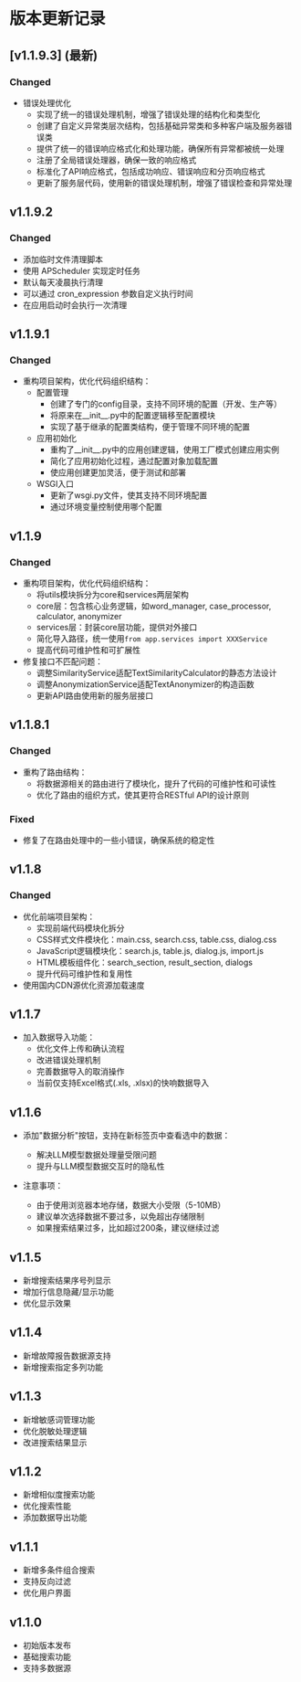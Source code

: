 # 版本更新记录

## [v1.1.9.3] (最新)
### Changed
- 错误处理优化
  - 实现了统一的错误处理机制，增强了错误处理的结构化和类型化
  - 创建了自定义异常类层次结构，包括基础异常类和多种客户端及服务器错误类
  - 提供了统一的错误响应格式化和处理功能，确保所有异常都被统一处理
  - 注册了全局错误处理器，确保一致的响应格式
  - 标准化了API响应格式，包括成功响应、错误响应和分页响应格式
  - 更新了服务层代码，使用新的错误处理机制，增强了错误检查和异常处理

## v1.1.9.2
### Changed
- 添加临时文件清理脚本
- 使用 APScheduler 实现定时任务
- 默认每天凌晨执行清理
- 可以通过 cron_expression 参数自定义执行时间
- 在应用启动时会执行一次清理

## v1.1.9.1
### Changed
- 重构项目架构，优化代码组织结构：
  - 配置管理
    - 创建了专门的config目录，支持不同环境的配置（开发、生产等）
    - 将原来在__init__.py中的配置逻辑移至配置模块
    - 实现了基于继承的配置类结构，便于管理不同环境的配置
  - 应用初始化
    - 重构了__init__.py中的应用创建逻辑，使用工厂模式创建应用实例
    - 简化了应用初始化过程，通过配置对象加载配置
    - 使应用创建更加灵活，便于测试和部署
  - WSGI入口
    - 更新了wsgi.py文件，使其支持不同环境配置
    - 通过环境变量控制使用哪个配置

## v1.1.9
### Changed
- 重构项目架构，优化代码组织结构：
  - 将utils模块拆分为core和services两层架构
  - core层：包含核心业务逻辑，如word_manager, case_processor, calculator, anonymizer
  - services层：封装core层功能，提供对外接口
  - 简化导入路径，统一使用`from app.services import XXXService`
  - 提高代码可维护性和可扩展性
- 修复接口不匹配问题：
  - 调整SimilarityService适配TextSimilarityCalculator的静态方法设计
  - 调整AnonymizationService适配TextAnonymizer的构造函数
  - 更新API路由使用新的服务层接口

## v1.1.8.1
### Changed
- 重构了路由结构：
  - 将数据源相关的路由进行了模块化，提升了代码的可维护性和可读性
  - 优化了路由的组织方式，使其更符合RESTful API的设计原则

### Fixed
- 修复了在路由处理中的一些小错误，确保系统的稳定性

## v1.1.8
### Changed
- 优化前端项目架构：
  - 实现前端代码模块化拆分
  - CSS样式文件模块化：main.css, search.css, table.css, dialog.css
  - JavaScript逻辑模块化：search.js, table.js, dialog.js, import.js
  - HTML模板组件化：search_section, result_section, dialogs
  - 提升代码可维护性和复用性
- 使用国内CDN源优化资源加载速度


## v1.1.7
- 加入数据导入功能：
  - 优化文件上传和确认流程
  - 改进错误处理机制
  - 完善数据导入的取消操作
  - 当前仅支持Excel格式(.xls, .xlsx)的快响数据导入

## v1.1.6
- 添加"数据分析"按钮，支持在新标签页中查看选中的数据：
  - 解决LLM模型数据处理量受限问题
  - 提升与LLM模型数据交互时的隐私性

- 注意事项：
  - 由于使用浏览器本地存储，数据大小受限（5-10MB）
  - 建议单次选择数据不要过多，以免超出存储限制
  - 如果搜索结果过多，比如超过200条，建议继续过滤

## v1.1.5
- 新增搜索结果序号列显示
- 增加行信息隐藏/显示功能
- 优化显示效果

## v1.1.4
- 新增故障报告数据源支持
- 新增搜索指定多列功能

## v1.1.3
- 新增敏感词管理功能
- 优化脱敏处理逻辑
- 改进搜索结果显示

## v1.1.2
- 新增相似度搜索功能
- 优化搜索性能
- 添加数据导出功能

## v1.1.1
- 新增多条件组合搜索
- 支持反向过滤
- 优化用户界面

## v1.1.0
- 初始版本发布
- 基础搜索功能
- 支持多数据源
